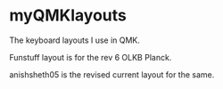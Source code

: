 # myQMKlayouts
The keyboard layouts I use in QMK.

Funstuff layout is for the rev 6 OLKB Planck.

anishsheth05 is the revised current layout for the same.

